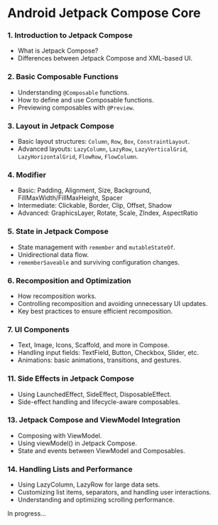 # Android Jetpack Compose Core

### 1. Introduction to Jetpack Compose
- What is Jetpack Compose?
- Differences between Jetpack Compose and XML-based UI.

### 2. Basic Composable Functions
- Understanding `@Composable` functions.
- How to define and use Composable functions.
- Previewing composables with `@Preview`.

### 3. Layout in Jetpack Compose
- Basic layout structures: `Column`, `Row`, `Box`, `ConstraintLayout`.
- Advanced layouts: `LazyColumn`, `LazyRow`, `LazyVerticalGrid`, `LazyHorizontalGrid`, `FlowRow`, `FlowColumn`.

### 4. Modifier
- Basic: Padding, Alignment, Size, Background, FillMaxWidth/FillMaxHeight, Spacer
- Intermediate: Clickable, Border, Clip, Offset, Shadow
- Advanced: GraphicsLayer, Rotate, Scale, ZIndex, AspectRatio

### 5. State in Jetpack Compose
- State management with `remember` and `mutableStateOf`.
- Unidirectional data flow.
- `rememberSaveable` and surviving configuration changes.

### 6. Recomposition and Optimization
- How recomposition works.
- Controlling recomposition and avoiding unnecessary UI updates.
- Key best practices to ensure efficient recomposition.

### 7. UI Components
- Text, Image, Icons, Scaffold, and more in Compose.
- Handling input fields: TextField, Button, Checkbox, Slider, etc.
- Animations: basic animations, transitions, and gestures.

### 11. Side Effects in Jetpack Compose
- Using LaunchedEffect, SideEffect, DisposableEffect.
- Side-effect handling and lifecycle-aware composables.

### 13. Jetpack Compose and ViewModel Integration
- Composing with ViewModel.
- Using viewModel() in Jetpack Compose.
- State and events between ViewModel and Composables.

### 14. Handling Lists and Performance
- Using LazyColumn, LazyRow for large data sets.
- Customizing list items, separators, and handling user interactions.
- Understanding and optimizing scrolling performance.


In progress...